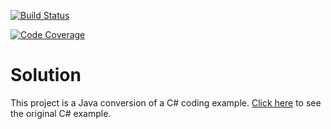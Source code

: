 [![Build Status](https://travis-ci.org/orangedonkey/Solution.svg?branch=master)](https://travis-ci.org/orangedonkey/Solution)

[![Code Coverage](https://img.shields.io/codecov/c/github/orangedonkey/Solution/master.svg)](https://codecov.io/github/orangedonkey/Solution?branch=master)

# Solution 

This project is a Java conversion of a C# coding example.
[Click here](https://www.codeproject.com/Articles/1083348/Csharp-BAD-PRACTICES-Learn-how-to-make-a-good-code)
to see the original C# example.
